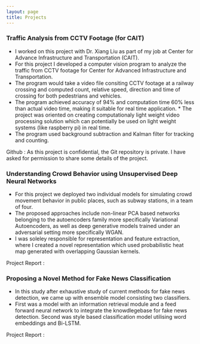 ```yaml
---
layout: page
title: Projects
---
```


### Traffic Analysis from CCTV Footage (for CAIT)

* I worked on this project with Dr. Xiang Liu as part of my job at Center for Advance Infrastructure and Transportation (CAIT).
* For this project I developed a computer vision program to analyze the traffic from CCTV footage for Center for Advanced Infrastructure and Transportation. 
* The program would take a video file consiting CCTV footage at a railway crossing and computed count, relative speed, direction and time of crossing for both pedestrians and vehicles. 
* The program achieved accuracy of 94% and computation time 60% less than actual video time, making it suitable for real time application. * The project was oriented on creating computationaly light weight video processing solution which can potentially be used on light weight systems (like raspberry pi) in real time.
* The program used background subtraction and Kalman filter for tracking and counting.

Github : As this project is confidential, the Git repository is private. I have asked for permission to share some details of the project.


### Understanding Crowd Behavior using Unsupervised Deep Neural Networks

* For this project we deployed two individual models for simulating crowd movement behavior in public places, such as subway stations, in a team of four.
* The proposed approaches include non-linear PCA based networks belonging to the autoencoders family more specifically Variational Autoencoders, as well as deep generative models trained under an adversarial setting more specifically WGAN.
* I was soleley responsible for representation and feature extraction, where I created a novel representation which used probabilistic heat map generated with overlapping Gaussian kernels.

Project Report : 


### Proposing a Novel Method for Fake News Classification
* In this study after exhaustive study of current methods for fake news detection, we came up with ensemble model consisting two classifiers.
* First was a model with an information retrieval module and a feed forward neural network to integrate the knowdlegebase for fake news detection. Second was style based classification model utilising word embeddings and Bi-LSTM.

Project Report : 
